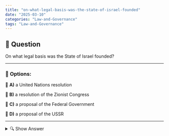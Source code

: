 ```yaml
---
title: "on-what-legal-basis-was-the-state-of-israel-founded"
date: "2025-03-10"
categories: "Law-and-Governance"
tags: "Law-and-Governance"
---
```


## 📌 **Question**

On what legal basis was the State of Israel founded?



---

### 📝 **Options:**

🔘 **A)** a United Nations resolution

🔘 **B)** a resolution of the Zionist Congress

🔘 **C)** a proposal of the Federal Government

🔘 **D)** a proposal of the USSR

---

<details>
  <summary>🔍 Show Answer</summary>

  <p>
💡  <b>Correct Answer:</b>  a
  </p>
  <p>
    📖<b>Explanation:</b>
    The founding of the State of Israel took place in the context of World War II and the Holocaust, which strengthened international awareness of the need for a Jewish homeland. In 1947, the United Nations passed Partition Resolution 181, which provided for the partition of Palestine into a Jewish and an Arab state. This resolution formed the legal basis for Israel's declaration of independence on May 14, 1948. International recognition by the UN played a crucial role in establishing Israel as a sovereign state.
  </p>
</details>
